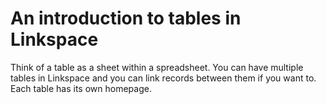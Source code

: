 

# An introduction to tables in Linkspace

Think of a table as a sheet within a spreadsheet. You can have multiple tables in Linkspace and you can link records between them if you want to. Each table has its own homepage.